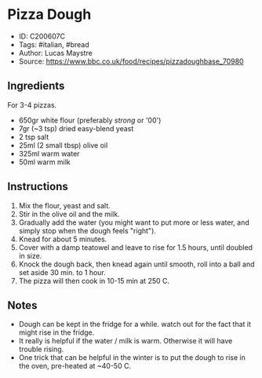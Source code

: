 # Pizza Dough

- ID: C200607C
- Tags: #italian, #bread
- Author: Lucas Maystre
- Source: <https://www.bbc.co.uk/food/recipes/pizzadoughbase_70980>


## Ingredients

For 3-4 pizzas.

- 650gr white flour (preferably *strong* or '00')
- 7gr (~3 tsp) dried easy-blend yeast
- 2 tsp salt
- 25ml (2 small tbsp) olive oil
- 325ml warm water
- 50ml warm milk


## Instructions

1. Mix the flour, yeast and salt.
2. Stir in the olive oil and the milk.
3. Gradually add the water (you might want to put more or less water, and
   simply stop when the dough feels "right").
4. Knead for about 5 minutes.
5. Cover with a damp teatowel and leave to rise for 1.5 hours, until doubled in
   size.
6. Knock the dough back, then knead again until smooth, roll into a ball and
   set aside 30 min. to 1 hour.
7. The pizza will then cook in 10-15 min at 250 C.


## Notes

- Dough can be kept in the fridge for a while. watch out for the fact that it
  might rise in the fridge.
- It really is helpful if the water / milk is warm. Otherwise it will have
  trouble rising.
- One trick that can be helpful in the winter is to put the dough to rise in
  the oven, pre-heated at ~40-50 C.
